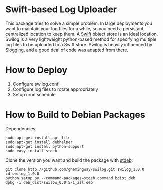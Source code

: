 Swift-based Log Uploader
==================

This package tries to solve a simple problem.  In large deployments you want
to maintain your log files for a while, so you need a persistant, centralized
location to keep them.  A [Swift](https://github.com/openstack/swift "Swift")
object store is an ideal location.  Swilog is a very lightweight python-based
method for specifying multiple log files to be uploaded to a Swift store.  Swilog
is heavily influenced by [Slogging](https://github.com/notmyname/slogging "slogging"),
and a good deal of code was adapted from there.

How to Deploy
=============

1. Configure swilog.conf
2. Configure log files to rotate appropriately
3. Setup cron schedule


How to Build to Debian Packages
===============================

Dependencies:

    sudo apt-get install apt-file
    sudo apt-get install debhelper
    sudo apt-get install python-support
    sudo easy_install stdeb

Clone the version you want and build the package with [stdeb](https://github.com/astraw/stdeb "stdeb"):

    git clone http://github.com/ghemingway/swilog.git swilog_1.0.0
    cd swilog_1.0.0
    python setup.py --command-packages=stdeb.command bdist_deb
    dpkg -i deb_dist/swilow_0.0.5-1_all.deb
